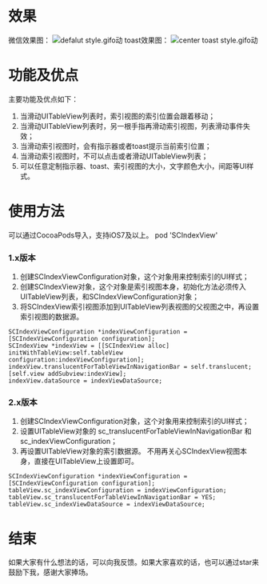 # 效果
微信效果图：
![defalut style.gifo动](https://github.com/TalkingJourney/SCIndexView/blob/master/SCIndexViewDemo/Snapshots/demo_default.gif)
toast效果图：
![center toast style.gifo动](https://github.com/TalkingJourney/SCIndexView/blob/master/SCIndexViewDemo/Snapshots/demo_center_toast.gif)

# 功能及优点
主要功能及优点如下：
1. 当滑动UITableView列表时，索引视图的索引位置会跟着移动；
2. 当滑动UITableView列表时，另一根手指再滑动索引视图，列表滑动事件失效；
3. 当滑动索引视图时，会有指示器或者toast提示当前索引位置；
4. 当滑动索引视图时，不可以点击或者滑动UITableView列表；
5. 可以任意定制指示器、toast、索引视图的大小，文字颜色大小，间距等UI样式。

# 使用方法
可以通过CocoaPods导入，支持iOS7及以上。
pod 'SCIndexView'

### 1.x版本
1. 创建SCIndexViewConfiguration对象，这个对象用来控制索引的UI样式；
2. 创建SCIndexView对象，这个对象是索引视图本身，初始化方法必须传入UITableView列表，和SCIndexViewConfiguration对象；
3. 将SCIndexView索引视图添加到UITableView列表视图的父视图之中，再设置索引视图的数据源。

```
SCIndexViewConfiguration *indexViewConfiguration = [SCIndexViewConfiguration configuration];
SCIndexView *indexView = [[SCIndexView alloc] initWithTableView:self.tableView configuration:indexViewConfiguration];
indexView.translucentForTableViewInNavigationBar = self.translucent;
[self.view addSubview:indexView];
indexView.dataSource = indexViewDataSource;
```

### 2.x版本
1. 创建SCIndexViewConfiguration对象，这个对象用来控制索引的UI样式；
2. 设置UITableView对象的 sc_translucentForTableViewInNavigationBar 和 sc_indexViewConfiguration；
3. 再设置UITableView对象的索引数据源。
不用再关心SCIndexView视图本身，直接在UITableView上设置即可。

```
SCIndexViewConfiguration *indexViewConfiguration = [SCIndexViewConfiguration configuration];
tableView.sc_indexViewConfiguration = indexViewConfiguration;
tableView.sc_translucentForTableViewInNavigationBar = YES;
tableView.sc_indexViewDataSource = indexViewDataSource;
```

# 结束
如果大家有什么想法的话，可以向我反馈。如果大家喜欢的话，也可以通过star来鼓励下我，感谢大家捧场。
